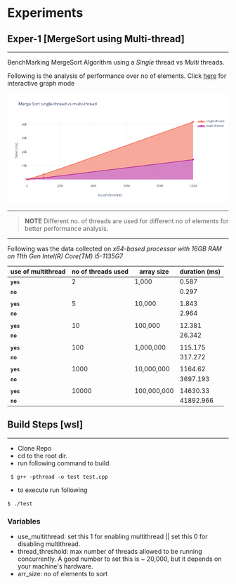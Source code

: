 # Experiments

## Exper-1 [MergeSort using Multi-thread]
***
BenchMarking MergeSort Algorithm using a *Single* thread vs *Multi* threads.

Following is the analysis of performance over no of elements.
Click [here](https://chart-studio.plotly.com/~ggndip/3.embed) for interactive graph mode

![alt text](./merge_sort_analysis.png)

***
>**NOTE**  Different no. of threads are used for different no of elements for better performance analysis.

***
Following was the data collected on *x64-based processor with 16GB RAM on 11th Gen Intel(R) Core(TM) i5-1135G7*

| **use of multithread** | **no of threads used** | **array size** | **duration (ms)** |
|---|---|---|---|
| **`yes`** | 2 | 1,000 | 0.587 |
| **`no`** |  |  | 0.297 |
|  |  |  |  |  
| **`yes`** | 5 | 10,000 | 1.843 |
| **`no`** |  |  | 2.964 |
|  |  |  |  |
| **`yes`** | 10 | 100,000 | 12.381 |
| **`no`** |  |  | 26.342 |
|  |  |  |  |
| **`yes`** | 100 | 1,000,000 | 115.175 |
| **`no`** |  |  | 317.272 |
|  |  |  |  |
| **`yes`** | 1000 | 10,000,000 | 1164.62 |
| **`no`** |  |  | 3697.193 |
|  |  |  |  |
| **`yes`** | 10000 | 100,000,000 | 14630.33 |
| **`no`** |  |  | 41892.966 |

## Build Steps [wsl]
***

-   Clone Repo
-   cd to the root dir.
-   run following command to build.

```
 $ g++ -pthread -o test test.cpp
```
-   to execute run following

```
$ ./test
```

### Variables
-   use_multithread: set this 1 for enabling multithread || set this 0 for disabling multithread.
- thread_threshold: max number of threads allowed to be running concurrently. A good number to set this is ~ 20,000, but it depends on your machine's hardware.
- arr_size: no of elements to sort
